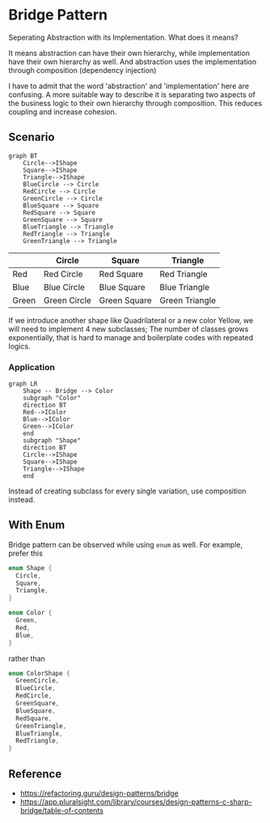 ﻿# Bridge Pattern

Seperating Abstraction with its Implementation. What does it means?

It means abstraction can have their own hierarchy, while implementation have their own hierarchy as well.
And abstraction uses the implementation through composition (dependency injection)

I have to admit that the word 'abstraction' and 'implementation' here are confusing. A more suitable way to describe it is separating two aspects of the business logic to their own hierarchy through composition. This reduces coupling and increase cohesion.

## Scenario

```mermaid
graph BT
    Circle-->IShape
    Square-->IShape
    Triangle-->IShape
    BlueCircle --> Circle
    RedCircle --> Circle
    GreenCircle --> Circle
    BlueSquare --> Square
    RedSquare --> Square
    GreenSquare --> Square
    BlueTriangle --> Triangle
    RedTriangle --> Triangle
    GreenTriangle --> Triangle
```

| | Circle | Square | Triangle |
|--- | --- | --- | --- |
| Red | Red Circle | Red Square | Red Triangle |
| Blue | Blue Circle | Blue Square | Blue Triangle |
| Green | Green Circle | Green Square | Green Triangle |

If we introduce another shape like Quadrilateral or a new color Yellow, we will need to implement 4 new subclasses; The number of classes grows exponentially, that is hard to manage and boilerplate codes with repeated logics.

### Application

```mermaid
graph LR
    Shape -- Bridge --> Color
    subgraph "Color"
    direction BT
    Red-->IColor
    Blue-->IColor
    Green-->IColor
    end
    subgraph "Shape"
    direction BT
    Circle-->IShape
    Square-->IShape
    Triangle-->IShape
    end
```

Instead of creating subclass for every single variation, use composition instead.

## With Enum

Bridge pattern can be observed while using `enum` as well. For example, prefer this

```cs
enum Shape {
  Circle,
  Square,
  Triangle,
}

enum Color {
  Green,
  Red,
  Blue,
}
```

rather than

```cs
enum ColorShape {
  GreenCircle,
  BlueCircle,
  RedCircle,
  GreenSquare,
  BlueSquare,
  RedSquare,
  GreenTriangle,
  BlueTriangle,
  RedTriangle,
}
```

## Reference

- https://refactoring.guru/design-patterns/bridge
- https://app.pluralsight.com/library/courses/design-patterns-c-sharp-bridge/table-of-contents
